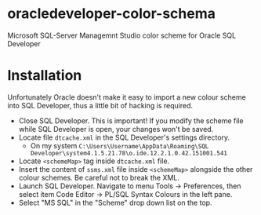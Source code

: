 # oracledeveloper-color-schema
Microsoft SQL-Server Managemnt Studio color scheme for Oracle SQL Developer

# Installation

Unfortunately Oracle doesn't make it easy to import a new colour scheme into SQL Developer, thus a little bit of hacking is required.
* Close SQL Developer. This is important! If you modify the scheme file while SQL Developer is open, your changes won't be saved.
* Locate file `dtcache.xml` in the SQL Developer's settings directory.
  * On my system `C:\Users\Username\AppData\Roaming\SQL Developer\system4.1.5.21.78\o.ide.12.2.1.0.42.151001.541`
* Locate `<schemeMap>` tag inside `dtcache.xml` file.
* Insert the content of `ssms.xml` file inside `<schemeMap>` alongside the other colour schemes. Be careful not to break the XML.
* Launch SQL Developer. Navigate to menu Tools -> Preferences, then select item Code Editor -> PL/SQL Syntax Colours in the left pane.
* Select "MS SQL" in the "Scheme" drop down list on the top.
